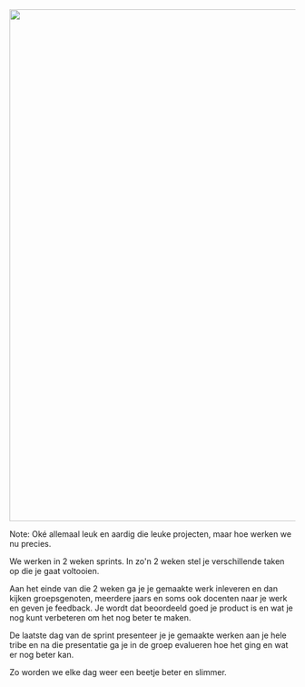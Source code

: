 <img src="./pictures/agile_werken.png" height="auto" width="900px" style="padding-bottom:0px;">

Note:
Oké allemaal leuk en aardig die leuke projecten, maar hoe werken we nu precies.

We werken in 2 weken sprints. In zo'n 2 weken stel je verschillende taken op die je gaat voltooien. 

Aan het einde van die 2 weken ga je je gemaakte werk inleveren en dan kijken groepsgenoten, meerdere jaars en soms ook docenten naar je werk en geven je feedback. Je wordt dat beoordeeld goed je product is en wat je nog kunt verbeteren om het nog beter te maken.

De laatste dag van de sprint presenteer je je gemaakte werken aan je hele tribe en na die presentatie ga je in de groep evalueren hoe het ging en wat er nog beter kan. 

Zo worden we elke dag weer een beetje beter en slimmer.
